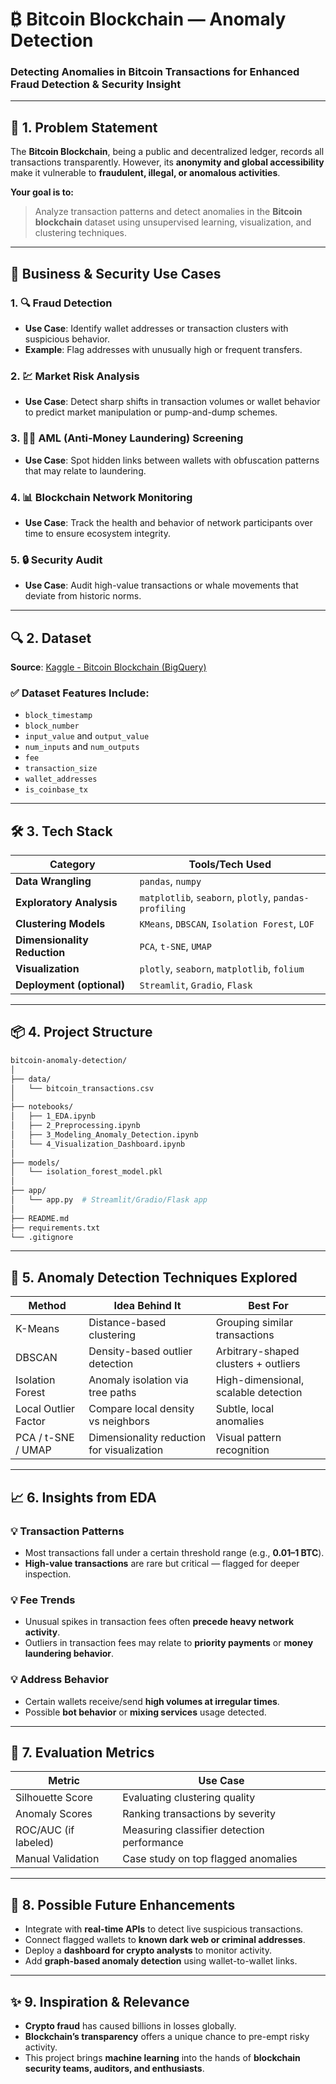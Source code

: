 # ₿ Bitcoin Blockchain — Anomaly Detection

### Detecting Anomalies in Bitcoin Transactions for Enhanced Fraud Detection & Security Insight

---

## 📌 1. Problem Statement

The **Bitcoin Blockchain**, being a public and decentralized ledger, records all transactions transparently. However, its **anonymity and global accessibility** make it vulnerable to **fraudulent, illegal, or anomalous activities**.

**Your goal is to:**

> Analyze transaction patterns and detect anomalies in the **Bitcoin blockchain** dataset using unsupervised learning, visualization, and clustering techniques.

---

## 🎯 Business & Security Use Cases

### 1. 🔍 Fraud Detection
- **Use Case**: Identify wallet addresses or transaction clusters with suspicious behavior.
- **Example**: Flag addresses with unusually high or frequent transfers.

### 2. 💹 Market Risk Analysis
- **Use Case**: Detect sharp shifts in transaction volumes or wallet behavior to predict market manipulation or pump-and-dump schemes.

### 3. 🕵️‍♀️ AML (Anti-Money Laundering) Screening
- **Use Case**: Spot hidden links between wallets with obfuscation patterns that may relate to laundering.

### 4. 📊 Blockchain Network Monitoring
- **Use Case**: Track the health and behavior of network participants over time to ensure ecosystem integrity.

### 5. 🔒 Security Audit
- **Use Case**: Audit high-value transactions or whale movements that deviate from historic norms.

---

## 🔍 2. Dataset

**Source**: [Kaggle - Bitcoin Blockchain (BigQuery)](https://www.kaggle.com/datasets/bigquery/bitcoin-blockchain)

### ✅ Dataset Features Include:
- `block_timestamp`
- `block_number`
- `input_value` and `output_value`
- `num_inputs` and `num_outputs`
- `fee`
- `transaction_size`
- `wallet_addresses`
- `is_coinbase_tx`

---

## 🛠️ 3. Tech Stack

| Category              | Tools/Tech Used                           |
|-----------------------|-------------------------------------------|
| **Data Wrangling**    | `pandas`, `numpy`                         |
| **Exploratory Analysis** | `matplotlib`, `seaborn`, `plotly`, `pandas-profiling` |
| **Clustering Models** | `KMeans`, `DBSCAN`, `Isolation Forest`, `LOF` |
| **Dimensionality Reduction** | `PCA`, `t-SNE`, `UMAP`                   |
| **Visualization**     | `plotly`, `seaborn`, `matplotlib`, `folium` |
| **Deployment (optional)** | `Streamlit`, `Gradio`, `Flask`            |

---

## 📦 4. Project Structure

```bash
bitcoin-anomaly-detection/
│
├── data/
│   └── bitcoin_transactions.csv
│
├── notebooks/
│   ├── 1_EDA.ipynb
│   ├── 2_Preprocessing.ipynb
│   ├── 3_Modeling_Anomaly_Detection.ipynb
│   └── 4_Visualization_Dashboard.ipynb
│
├── models/
│   └── isolation_forest_model.pkl
│
├── app/
│   └── app.py  # Streamlit/Gradio/Flask app
│
├── README.md
├── requirements.txt
└── .gitignore
```

---

## 🧪 5. Anomaly Detection Techniques Explored

| Method                   | Idea Behind It                        | Best For                                     |
|--------------------------|----------------------------------------|----------------------------------------------|
| K-Means                 | Distance-based clustering              | Grouping similar transactions                |
| DBSCAN                  | Density-based outlier detection        | Arbitrary-shaped clusters + outliers         |
| Isolation Forest        | Anomaly isolation via tree paths       | High-dimensional, scalable detection         |
| Local Outlier Factor    | Compare local density vs neighbors     | Subtle, local anomalies                      |
| PCA / t-SNE / UMAP      | Dimensionality reduction for visualization | Visual pattern recognition             |

---

## 📈 6. Insights from EDA

### 💡 Transaction Patterns
- Most transactions fall under a certain threshold range (e.g., **0.01–1 BTC**).
- **High-value transactions** are rare but critical — flagged for deeper inspection.

### 💡 Fee Trends
- Unusual spikes in transaction fees often **precede heavy network activity**.
- Outliers in transaction fees may relate to **priority payments** or **money laundering behavior**.

### 💡 Address Behavior
- Certain wallets receive/send **high volumes at irregular times**.
- Possible **bot behavior** or **mixing services** usage detected.

---

## 🔄 7. Evaluation Metrics

| Metric           | Use Case                                  |
|------------------|--------------------------------------------|
| Silhouette Score | Evaluating clustering quality              |
| Anomaly Scores   | Ranking transactions by severity           |
| ROC/AUC (if labeled) | Measuring classifier detection performance |
| Manual Validation | Case study on top flagged anomalies       |

---

## 🚀 8. Possible Future Enhancements

- Integrate with **real-time APIs** to detect live suspicious transactions.
- Connect flagged wallets to **known dark web or criminal addresses**.
- Deploy a **dashboard for crypto analysts** to monitor activity.
- Add **graph-based anomaly detection** using wallet-to-wallet links.

---

## ✨ 9. Inspiration & Relevance

- **Crypto fraud** has caused billions in losses globally.
- **Blockchain’s transparency** offers a unique chance to pre-empt risky activity.
- This project brings **machine learning** into the hands of **blockchain security teams, auditors, and enthusiasts**.

